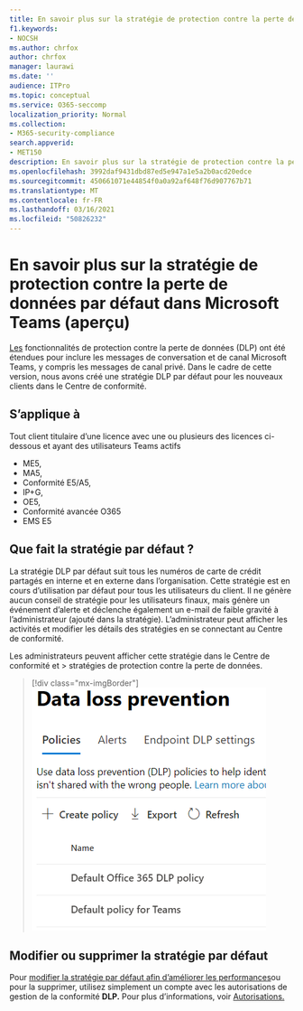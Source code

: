 ```yaml
---
title: En savoir plus sur la stratégie de protection contre la perte de données par défaut dans Microsoft Teams (aperçu)
f1.keywords:
- NOCSH
ms.author: chrfox
author: chrfox
manager: laurawi
ms.date: ''
audience: ITPro
ms.topic: conceptual
ms.service: O365-seccomp
localization_priority: Normal
ms.collection:
- M365-security-compliance
search.appverid:
- MET150
description: En savoir plus sur la stratégie de protection contre la perte de données par défaut dans Microsoft Teams
ms.openlocfilehash: 3992daf9431dbd87ed5e947a1e5a2b0acd20edce
ms.sourcegitcommit: 450661071e44854f0a0a92af648f76d907767b71
ms.translationtype: MT
ms.contentlocale: fr-FR
ms.lasthandoff: 03/16/2021
ms.locfileid: "50826232"
---
```

# <a name="learn-about-the-default-data-loss-prevention-policy-in-microsoft-teams-preview"></a>En savoir plus sur la stratégie de protection contre la perte de données par défaut dans Microsoft Teams (aperçu)

[Les](data-loss-prevention-policies.md) fonctionnalités de protection contre la perte de données (DLP) ont été étendues pour inclure les messages de conversation et de canal Microsoft Teams, y compris les messages de canal privé. Dans le cadre de cette version, nous avons créé une stratégie DLP par défaut pour les nouveaux clients dans le Centre de conformité.

## <a name="applies-to"></a>S’applique à

Tout client titulaire d’une licence avec une ou plusieurs des licences ci-dessous et ayant des utilisateurs Teams actifs
 
- ME5, 
- MA5, 
- Conformité E5/A5, 
- IP+G, 
- OE5, 
- Conformité avancée O365 
- EMS E5


## <a name="what-does-the-default-policy-do"></a>Que fait la stratégie par défaut ?

La stratégie DLP par défaut suit tous les numéros de carte de crédit partagés en interne et en externe dans l’organisation. Cette stratégie est en cours d’utilisation par défaut pour tous les utilisateurs du client. Il ne génère aucun conseil de stratégie pour les utilisateurs finaux, mais génère un événement d’alerte et déclenche également un e-mail de faible gravité à l’administrateur (ajouté dans la stratégie). L’administrateur peut afficher les activités et modifier les détails des stratégies en se connectant au Centre de conformité.

Les administrateurs peuvent afficher [](https://compliance.microsoft.com/compliancesettings) cette stratégie dans le Centre de conformité et > stratégies de protection contre la perte de données.


> [!div class="mx-imgBorder"]
> ![Stratégie DLP Teams par défaut](../media/default-teams-dlp-policy.png)

## <a name="edit-or-delete-the-default-policy"></a>Modifier ou supprimer la stratégie par défaut

Pour [modifier la stratégie par défaut afin d’améliorer les performances](create-test-tune-dlp-policy.md#tune-a-dlp-policy)ou pour la supprimer, utilisez simplement un compte avec les autorisations de gestion de la conformité **DLP.** Pour plus d’informations, voir [Autorisations.](create-test-tune-dlp-policy.md#permissions)

